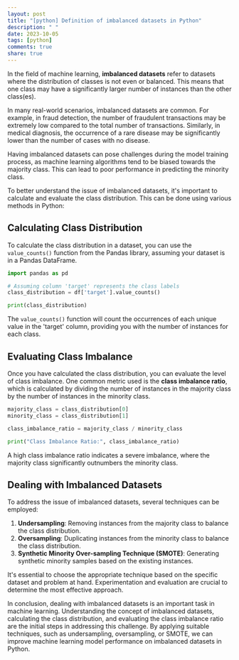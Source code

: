 ```yaml
---
layout: post
title: "[python] Definition of imbalanced datasets in Python"
description: " "
date: 2023-10-05
tags: [python]
comments: true
share: true
---
```


In the field of machine learning, **imbalanced datasets** refer to datasets where the distribution of classes is not even or balanced. This means that one class may have a significantly larger number of instances than the other class(es).

In many real-world scenarios, imbalanced datasets are common. For example, in fraud detection, the number of fraudulent transactions may be extremely low compared to the total number of transactions. Similarly, in medical diagnosis, the occurrence of a rare disease may be significantly lower than the number of cases with no disease.

Having imbalanced datasets can pose challenges during the model training process, as machine learning algorithms tend to be biased towards the majority class. This can lead to poor performance in predicting the minority class.

To better understand the issue of imbalanced datasets, it's important to calculate and evaluate the class distribution. This can be done using various methods in Python:

## Calculating Class Distribution

To calculate the class distribution in a dataset, you can use the `value_counts()` function from the Pandas library, assuming your dataset is in a Pandas DataFrame.

```python
import pandas as pd

# Assuming column 'target' represents the class labels
class_distribution = df['target'].value_counts()

print(class_distribution)
```

The `value_counts()` function will count the occurrences of each unique value in the 'target' column, providing you with the number of instances for each class.

## Evaluating Class Imbalance

Once you have calculated the class distribution, you can evaluate the level of class imbalance. One common metric used is the **class imbalance ratio**, which is calculated by dividing the number of instances in the majority class by the number of instances in the minority class.

```python
majority_class = class_distribution[0]
minority_class = class_distribution[1]

class_imbalance_ratio = majority_class / minority_class

print("Class Imbalance Ratio:", class_imbalance_ratio)
```

A high class imbalance ratio indicates a severe imbalance, where the majority class significantly outnumbers the minority class.

## Dealing with Imbalanced Datasets

To address the issue of imbalanced datasets, several techniques can be employed:

1. **Undersampling**: Removing instances from the majority class to balance the class distribution.
2. **Oversampling**: Duplicating instances from the minority class to balance the class distribution.
3. **Synthetic Minority Over-sampling Technique (SMOTE)**: Generating synthetic minority samples based on the existing instances.

It's essential to choose the appropriate technique based on the specific dataset and problem at hand. Experimentation and evaluation are crucial to determine the most effective approach.

In conclusion, dealing with imbalanced datasets is an important task in machine learning. Understanding the concept of imbalanced datasets, calculating the class distribution, and evaluating the class imbalance ratio are the initial steps in addressing this challenge. By applying suitable techniques, such as undersampling, oversampling, or SMOTE, we can improve machine learning model performance on imbalanced datasets in Python.